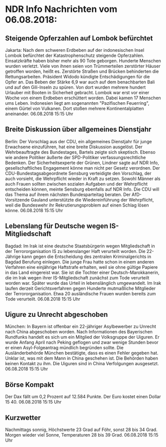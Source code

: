 # NDR Info Nachrichten vom 06.08.2018:


## Steigende Opferzahlen auf Lombok befürchtet
Jakarta: Nach dem schweren Erdbeben auf der indonesischen Insel Lombok befürchtet der Katastrophenschutz steigende Opferzahlen. Einsatzkräfte haben bisher mehr als 90 Tote geborgen. Hunderte Menschen wurden verletzt. Viele von ihnen seien von Trümmerteilen zerstörter Häuser getroffen worden, heißt es. Zerstörte Straßen und Brücken behinderten die Rettungsarbeiten. Präsident Widodo kündigte Entschädigungen für die Opfer an. Das Beben der Stärke 6,9 war auch auf dem benachbarten Bali und auf den Gili-Inseln zu spüren. Von dort wurden mehrere hundert Urlauber mit Booten in Sicherheit gebracht. Lombok war erst vor einer Woche von einem Erdbeben erschüttert worden. Dabei kamen 17 Menschen ums Leben. Indonesien liegt am sogenannten "Pazifischen Feuerring", einem Gürtel von Vulkanen. Dort stoßen mehrere Kontinentalplatten aneinander. 06.08.2018 15:15 Uhr 

## Breite Diskussion über allgemeines Dienstjahr
Berlin: Der Vorschlag aus der CDU, ein allgemeines Dienstjahr für junge Erwachsene einzuführen, hat eine breite Diskussion ausgelöst. Der Wehrbeauftragte des Bundestages, Bartels zeigte sich skeptisch. Ebenso wie andere Politiker äußerte der SPD-Politiker verfassungsrechtliche Bedenken. Der Sicherheitsexperte der Grünen, Lindner sagte auf NDR Info, gesellschaftliches Engagement könne man nicht per Gesetz verordnen. Der CDU-Bundestagsabgeordnete Sensburg verteidigte den Vorschlag, der auch vorsieht, die Wehrpflicht wieder in Kraft zu setzen. Sowohl Männer als auch Frauen sollten zwischen sozialen Aufgaben und der Wehrpflicht entscheiden können, meinte Sensburg ebenfalls auf NDR Info. Die CDU will das Thema auf ihrem nächsten Bundesparteitag beraten. Der AfD-Vorsitzende Gauland unterstützte die Wiedereinführung der Wehrpflicht, weil die Bundeswehr ihr Rekrutierungsproblem auf einen Schlag lösen könne. 06.08.2018 15:15 Uhr 

## Lebenslang für Deutsche wegen IS-Mitgliedschaft
Bagdad: Im Irak ist eine deutsche Staatsbürgerin wegen Mitgliedschaft in der Terrororganisation IS zu lebenslanger Haft verurteilt worden. Die 22-Jährige kann gegen die Entscheidung des zentralen Kriminalgerichts in Bagdad Berufung einlegen. Die junge Frau hatte schon in einem anderen Verfahren eine einjährige Haftstrafe erhalten, weil sie ohne gültige Papiere in das Land  eingereist war. Sie ist die Tochter einer Deutsch-Marokkanerin, die im Irak wegen ihrer IS-Mitgliedschaft zunächst zum Tode verurteilt worden war. Später wurde das Urteil in lebenslänglich umgewandelt. Im Irak laufen derzeit Gerichtsverfahren gegen Hunderte mutmaßliche Mitglieder der Terrororganisation. Etwa 20 ausländische Frauen wurden bereits zum Tode verurteilt. 06.08.2018 15:15 Uhr 

## Uigure zu Unrecht abgeschoben
München: In Bayern ist offenbar ein 22-jähriger Asylbewerber zu Unrecht nach China abgeschoben worden. Nach Informationen des Bayerischen Rundfunks handelt es sich um ein Mitglied der Volksgruppe der Uiguren. Er wurde Anfang April nach Peking geflogen und zwar wenige Stunden bevor er einen Asyl-Folgeantrag mündlich begründen sollte. Die Ausländerbehörde München bestätigte, dass es einen Fehler gegeben hat. Unklar ist, was mit dem Mann in China geschehen ist. Die Behörden haben keinen Kontakt zu ihm. Die Uiguren sind in China Verfolgungen ausgesetzt. 06.08.2018 15:15 Uhr 

## Börse Kompakt
Der Dax fällt um 0,2 Prozent auf 12.584 Punkte. Der Euro kostet einen Dollar 15 40. 06.08.2018 15:15 Uhr 

## Kurzwetter
Nachmittags sonnig, Höchstwerte 23 Grad auf Föhr,  sonst 28 bis 34 Grad. Morgen wieder viel Sonne, Temperaturen 28 bis 39 Grad. 06.08.2018 15:15 Uhr 
